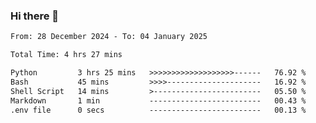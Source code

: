 ### Hi there 👋

<!--
**ututono/ututono** is a ✨ _special_ ✨ repository because its `README.md` (this file) appears on your GitHub profile.

Here are some ideas to get you started:

- 🔭 I’m currently working on ...
- 🌱 I’m currently learning ...
- 👯 I’m looking to collaborate on ...
- 🤔 I’m looking for help with ...
- 💬 Ask me about ...
- 📫 How to reach me: ...
- 😄 Pronouns: ...
- ⚡ Fun fact: ...
-->



<!--START_SECTION:waka-->

```txt
From: 28 December 2024 - To: 04 January 2025

Total Time: 4 hrs 27 mins

Python         3 hrs 25 mins   >>>>>>>>>>>>>>>>>>>------   76.92 %
Bash           45 mins         >>>>---------------------   16.92 %
Shell Script   14 mins         >------------------------   05.50 %
Markdown       1 min           -------------------------   00.43 %
.env file      0 secs          -------------------------   00.13 %
```

<!--END_SECTION:waka-->
